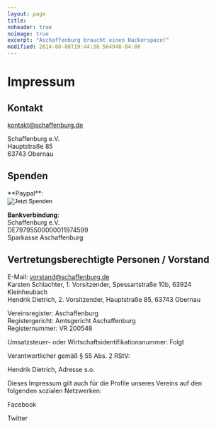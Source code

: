 ```yaml
---
layout: page
title:
noheader: true
noimage: true
excerpt: "Aschaffenburg braucht einen Hackerspace!"
modified: 2014-08-08T19:44:38.564948-04:00
---
```

<h1>Impressum</h1>

<h2>Kontakt</h2>

<u>kontakt@schaffenburg.de</u>

Schaffenburg e.V. <br>
Hauptstraße 85<br>
63743 Obernau

<h2>Spenden</h2>
**Paypal**: 

<form action="https://www.paypal.com/cgi-bin/webscr" method="post" target="_top">
<input type="hidden" name="cmd" value="_s-xclick">
<input type="hidden" name="hosted_button_id" value="LW3JBK8ASRH28">
<input type="image" src="https://www.paypalobjects.com/de_DE/DE/i/btn/btn_donate_SM.gif" border="0" name="submit" alt="Jetzt Spenden">
<img alt="" border="0" src="https://www.paypalobjects.com/de_DE/i/scr/pixel.gif" width="1" height="1">
</form>

**Bankverbindung**:<br>
Schaffenburg e.V.<br>
DE79795500000011974599<br>
Sparkasse Aschaffenburg

<h2>Vertretungsberechtigte Personen / Vorstand</h2>

E-Mail: vorstand@schaffenburg.de<br>
Karsten Schlachter, 1. Vorsitzender, Spessartstraße 10b, 63924 Kleinheubach<br>
Hendrik Dietrich, 2. Vorsitzender, Hauptstraße 85, 63743 Obernau

Vereinsregister: Aschaffenburg<br>
Registergericht: Amtsgericht Aschaffenburg<br>
Registernummer: VR 200548

Umsatzsteuer- oder Wirtschaftsidentifikationsnummer:
Folgt

Verantwortlicher gemäß § 55 Abs. 2 RStV:

Hendrik Dietrich, Adresse s.o.



Dieses Impressum gilt auch für die Profile unseres Vereins auf den folgenden sozialen Netzwerken:

Facebook

Twitter
